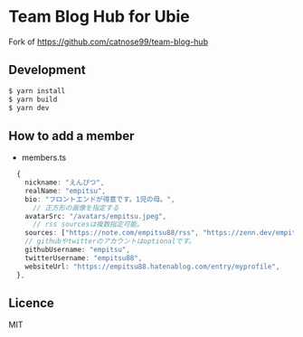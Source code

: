 # Team Blog Hub for Ubie

Fork of https://github.com/catnose99/team-blog-hub

## Development

```bash
$ yarn install
$ yarn build
$ yarn dev
```

## How to add a member

- members.ts

```typescript
  {
    nickname: "えんぴつ",
    realName: "empitsu",
    bio: "フロントエンドが得意です。1児の母。",
      // 正方形の画像を指定する
    avatarSrc: "/avatars/empitsu.jpeg",
      // rss sourcesは複数指定可能。
    sources: ["https://note.com/empitsu88/rss", "https://zenn.dev/empitsu88/feed", "https://qiita.com/empitsu88/feed"],
    // githubやtwitterのアカウントはoptionalです。
    githubUsername: "empitsu",
    twitterUsername: "empitsu88",
    websiteUrl: "https://empitsu88.hatenablog.com/entry/myprofile",
  },
```

## Licence

MIT
